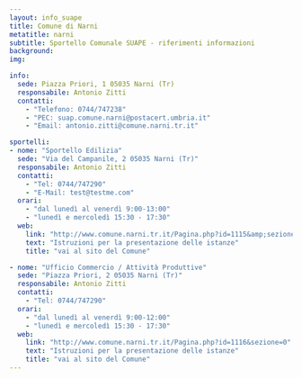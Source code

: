 ```yaml
---
layout: info_suape
title: Comune di Narni
metatitle: narni
subtitle: Sportello Comunale SUAPE - riferimenti informazioni
background:
img:

info:
  sede: Piazza Priori, 1 05035 Narni (Tr)
  responsabile: Antonio Zitti
  contatti:
    - "Telefono: 0744/747238"
    - "PEC: suap.comune.narni@postacert.umbria.it"
    - "Email: antonio.zitti@comune.narni.tr.it"

sportelli:
- nome: "Sportello Edilizia"
  sede: "Via del Campanile, 2 05035 Narni (Tr)"
  responsabile: Antonio Zitti
  contatti:
    - "Tel: 0744/747290"
    - "E-Mail: test@testme.com"
  orari:
    - "dal lunedì al venerdì 9:00-13:00"
    - "lunedì e mercoledì 15:30 - 17:30"
  web:
    link: "http://www.comune.narni.tr.it/Pagina.php?id=1115&amp;sezione=0"
    text: "Istruzioni per la presentazione delle istanze"
    title: "vai al sito del Comune"

- nome: "Ufficio Commercio / Attività Produttive"
  sede: "Piazza Priori, 2 05035 Narni (Tr)"
  responsabile: Antonio Zitti
  contatti:
    - "Tel: 0744/747290"
  orari:
    - "dal lunedì al venerdì 9:00-12:00"
    - "lunedì e mercoledì 15:30 - 17:30"
  web:
    link: "http://www.comune.narni.tr.it/Pagina.php?id=1116&sezione=0"
    text: "Istruzioni per la presentazione delle istanze"
    title: "vai al sito del Comune"
---
```

